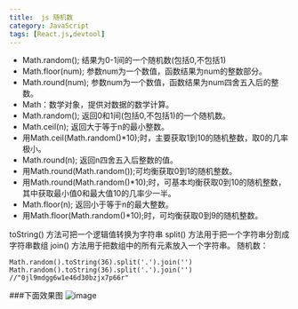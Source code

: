 ```yaml
---
title:  js 随机数
category: JavaScript
tags: [React.js,devtool]
---
```


- Math.random(); 结果为0-1间的一个随机数(包括0,不包括1)
- Math.floor(num); 参数num为一个数值，函数结果为num的整数部分。
- Math.round(num); 参数num为一个数值，函数结果为num四舍五入后的整数。
- Math：数学对象，提供对数据的数学计算。
- Math.random(); 返回0和1间(包括0,不包括1)的一个随机数。
- Math.ceil(n); 返回大于等于n的最小整数。
- 用Math.ceil(Math.random()*10);时，主要获取1到10的随机整数，取0的几率极小。
- Math.round(n); 返回n四舍五入后整数的值。
- 用Math.round(Math.random());可均衡获取0到1的随机整数。
- 用Math.round(Math.random()*10);时，可基本均衡获取0到10的随机整数，其中获取最小值0和最大值10的几率少一半。
- Math.floor(n); 返回小于等于n的最大整数。
- 用Math.floor(Math.random()*10);时，可均衡获取0到9的随机整数。
<!-- more -->

toString() 方法可把一个逻辑值转换为字符串
split() 方法用于把一个字符串分割成字符串数组
join() 方法用于把数组中的所有元素放入一个字符串。
随机数：
```
Math.random().toString(36).split('.').join('')
Math.random().toString(36).split('.').join('')
//"0jl9mdgg6w1e46d30bzjx7p66r"
```
###下面效果图 
![image](http://o6znw17tt.bkt.clouddn.com/random.png)
